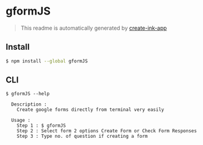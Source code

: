 # gformJS

> This readme is automatically generated by [create-ink-app](https://github.com/vadimdemedes/create-ink-app)


## Install

```bash
$ npm install --global gformJS
```


## CLI

```
$ gformJS --help

  Description :
    Create google forms directly from terminal very easily

  Usage :
    Step 1 : $ gformJS
    Step 2 : Select form 2 options Create Form or Check Form Responses
    Step 3 : Type no. of question if creating a form

```
